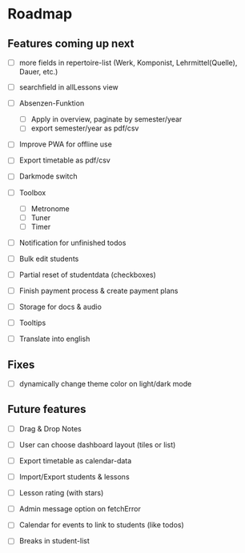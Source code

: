 # Roadmap

## Features coming up next

- [ ] more fields in repertoire-list (Werk, Komponist, Lehrmittel(Quelle), Dauer, etc.)
- [ ] searchfield in allLessons view

- [ ] Absenzen-Funktion

  - [ ] Apply in overview, paginate by semester/year
  - [ ] export semester/year as pdf/csv

- [ ] Improve PWA for offline use

- [ ] Export timetable as pdf/csv

- [ ] Darkmode switch

- [ ] Toolbox

  - [ ] Metronome
  - [ ] Tuner
  - [ ] Timer

- [ ] Notification for unfinished todos

- [ ] Bulk edit students

- [ ] Partial reset of studentdata (checkboxes)

- [ ] Finish payment process & create payment plans

- [ ] Storage for docs & audio

- [ ] Tooltips

- [ ] Translate into english

## Fixes

- [ ] dynamically change theme color on light/dark mode

## Future features

- [ ] Drag & Drop Notes

- [ ] User can choose dashboard layout (tiles or list)

- [ ] Export timetable as calendar-data

- [ ] Import/Export students & lessons

- [ ] Lesson rating (with stars)

- [ ] Admin message option on fetchError

- [ ] Calendar for events to link to students (like todos)

- [ ] Breaks in student-list
